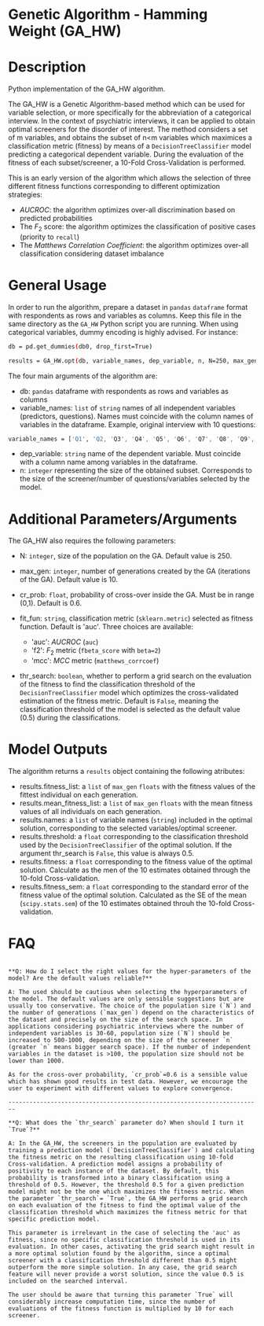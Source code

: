 # Genetic Algorithm - Hamming Weight (GA_HW)

# Description

Python implementation of the GA_HW algorithm.

The GA_HW is a Genetic Algorithm-based method which can be used for
variable selection, or more specifically for the abbreviation of a
categorical interview. In the context of psychiatric interviews, it can
be applied to obtain optimal screeners for the disorder of interest. The
method considers a set of m variables, and obtains the subset of n\<m
variables which maximices a classification metric (fitness) by means of
a `DecisionTreeClassifier` model predicting a categorical dependent
variable. During the evaluation of the fitness of each subset/screener,
a 10-Fold Cross-Validation is performed.

This is an early version of the algorithm which allows the selection of
three different fitness functions corresponding to different
optimization strategies:

- $AUCROC$: the algorithm optimizes over-all discrimination based on
  predicted probabilities
- The $F_2$ score: the algorithm optimizes the classification of
  positive cases (priority to `recall`)
- The $Matthews$ $Correlation$ $Coefficient$: the algorithm
  optimizes over-all classification considering dataset imbalance

# General Usage

In order to run the algorithm, prepare a dataset in `pandas` `dataframe`
format with respondents as rows and variables as columns. Keep this file
in the same directory as the `GA_HW` Python script you are running. When
using categorical variables, dummy encoding is highly advised. For
instance:

``` bash
db = pd.get_dummies(db0, drop_first=True)
```

``` bash
results = GA_HW.opt(db, variable_names, dep_variable, n, N=250, max_gen=10, cr_prob=0.6, fit_fun='auc', thr_search=False)
```

The four main arguments of the algorithm are:

- db: `pandas` dataframe with respondents as rows and variables as
  columns
- variable_names: `list` of `string` names of all independent variables
  (predictors, questions). Names must coincide with the column names of
  variables in the dataframe. Example, original interview with 10
  questions:

``` bash
variable_names = ['Q1', 'Q2, 'Q3', 'Q4', 'Q5', 'Q6', 'Q7', 'Q8', 'Q9', 'Q10']
```

- dep_variable: `string` name of the dependent variable. Must coincide
  with a column name among variables in the dataframe.
- n: `integer` representing the size of the obtained subset. Corresponds
  to the size of the screener/number of questions/variables selected by
  the model.

# Additional Parameters/Arguments

The GA_HW also requires the following parameters:

- N: `integer`, size of the population on the GA. Default value is 250.
- max_gen: `integer`, number of generations created by the GA
  (iterations of the GA). Default value is 10.
- cr_prob: `float`, probability of cross-over inside the GA. Must be in
  range (0,1). Default is 0.6.
- fit_fun: `string`, classification metric (`sklearn.metric`) selected as fitness function. Default is 'auc'. Three choices are available:
 	- 'auc': $AUCROC$ (`auc`)
	- 'f2': $F_2$ metric (`fbeta_score` with `beta=2`)
	- 'mcc': $MCC$ metric (`matthews_corrcoef`)

- thr_search: `boolean`, whether to perform a grid search on the
  evaluation of the fitness to find the classification threshold of the
  `DecisionTreeClassifier` model which optimizes the cross-validated
  estimation of the fitness metric. Default is `False`, meaning the
  classification threshold of the model is selected as the default value
  (0.5) during the classifications.

# Model Outputs

The algorithm returns a `results` object containing the following atributes:

- results.fitness_list: a `list` of `max_gen` `floats` with the fitness values
  of the fittest individual on each generation.
- results.mean_fitness_list: a `list` of `max_gen` `floats` with the mean
  fitness values of all individuals on each generation.
- results.names: a `list` of variable names (`string`) included in the
  optimal solution, corresponding to the selected variables/optimal
  screener.
- results.threshold: a `float` corresponding to the classification threshold used
  by the `DecisionTreeClassifier` of the optimal solution. If the
  argument thr_search is `False`, this value is always 0.5.
- results.fitness: a `float` corresponding to the fitness value of the optimal solution. Calculate as the men of the 10 estimates obtained through the 10-fold Cross-validation.
- results.fitness_sem: a `float` corresponding to the standard error of the fitness value of the optimal solution. Calculated as the SE of the mean (`scipy.stats.sem`) of the 10 estimates obtained throuh the 10-fold Cross-validation.

# FAQ
```

**Q: How do I select the right values for the hyper-parameters of the model? Are the default values reliable?**

A: The used should be cautious when selecting the hyperparameters of the model. The default values are only sensible suggestions but are usually too conservative. The choice of the population size (`N`) and the number of generations (`max_gen`) depend on the characteristics of the dataset and precisely on the size of the search space. In applications considering psychiatric interviews where the number of independent variables is 30-60, population size (`N`) should be increased to 500-1000, depending on the size of the screener `n` (greater `n` means bigger search space). If the number of independent variables in the dataset is >100, the population size should not be lower than 1000. 

As for the cross-over probability, `cr_prob`=0.6 is a sensible value which has shown good results in test data. However, we encourage the user to experiment with different values to explore convergence. 

------------------------------------------------------------------------

**Q: What does the `thr_search` parameter do? When should I turn it `True`?**

A: In the GA_HW, the screeners in the population are evaluated by training a prediction model (`DecisionTreeClassifier`) and calculating the fitness metric on the resulting classification using 10-fold Cross-validation. A prediction model assigns a probability of positivity to each instance of the dataset. By default, this probability is transformed into a binary classification using a threshold of 0.5. However, the threshold 0.5 for a given prediction model might not be the one which maximizes the fitness metric. When the parameter `thr_search`= `True`, the GA_HW performs a grid search on each evaluation of the fitness to find the optimal value of the classification threshold which maximizes the fitness metric for that specific prediction model. 

This parameter is irrelevant in the case of selecting the 'auc' as fitness, since no specific classification threshold is used in its evaluation. In other cases, activating the grid search might result in a more optimal solution found by the algorithm, since a optimal screener with a classification threshold different than 0.5 might outperform the more simple solution. In any case, the grid search feature will never provide a worst solution, since the value 0.5 is included on the searched interval.

The user should be aware that turning this parameter `True` will considerably increase computation time, since the number of evaluations of the fitness function is multiplied by 10 for each screener.